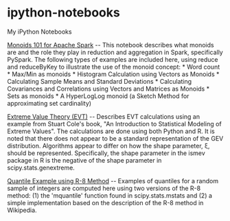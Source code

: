 # ipython-notebooks
My iPython Notebooks

[Monoids 101 for Apache Spark](http://nbviewer.ipython.org/gist/alreich/132e9bd0a396168aa1d0) -- This notebook describes what monoids are and the role they play in reduction and aggregation in Spark, specifically PySpark.  The following types of examples are included here, using reduce and reduceByKey to illustrate the use of the monoid concept:
    * Word count
    * Max/Min as monoids
    * Histogram Calculation using Vectors as Monoids
    * Calculating Sample Means and Standard Deviations
    * Calculating Covariances and Correlations using Vectors and Matrices as Monoids
    * Sets as monoids
    * A HyperLogLog monoid (a Sketch Method for approximating set cardinality)

[Extreme Value Theory (EVT)](http://nbviewer.ipython.org/gist/alreich/8854279) -- Describes EVT calculations using an example from Stuart Cole's book, "An Introduction to Statistical Modeling of Extreme Values".  The calculations are done using both Python and R.  It is noted that there does not appear to be a standard representation of the GEV distribution. Algorithms appear to differ on how the shape parameter, ξ, should be represented. Specifically, the shape parameter in the ismev package in R is the negative of the shape parameter in scipy.stats.genextreme.

[Quantile Example using R-8 Method](http://nbviewer.ipython.org/gist/alreich/8984544) -- Examples of quantiles for a random sample of integers are computed here using two versions of the R-8 method: (1) the 'mquantile' function found in scipy.stats.mstats and (2) a simple implementation based on the description of the R-8 method in Wikipedia.
